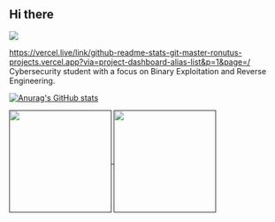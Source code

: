 ## Hi there

![](https://komarev.com/ghpvc/?username=ronutu&color=46915c)


https://vercel.live/link/github-readme-stats-git-master-ronutus-projects.vercel.app?via=project-dashboard-alias-list&p=1&page=/
Cybersecurity student with a focus on Binary Exploitation and Reverse Engineering.

[![Anurag's GitHub stats](https://github-readme-stats-git-master-ronutus-projects.vercel.app?via=project-dashboard-alias-list&p=1&page=/api?username=ronutu)](https://github.com/anuraghazra/github-readme-stats)

<a href="">
  <img height=185 align="center" src="https://github-readme-stats-ronutus-projects.vercel.app/api?username=ronutu&show_icons=true&theme=dark&bg_color=00000000&rank_icon=percentile&include_all_commits=true&custom_title=Radu's%20Github%20Stats" />
</a>
<a href="">
  <img height=185 align="center" src="https://github-readme-stats-git-master-ronutus-projects.vercel.app/api/top-langs/?username=ronutu&theme=dark&bg_color=00000000&layout=compact&langs_count=8" />
</a>
